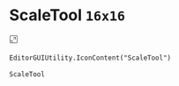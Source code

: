 # ScaleTool `16x16`
<img src="/img/ScaleTool.png" width=16 height=16>

``` CSharp
EditorGUIUtility.IconContent("ScaleTool")
```
```
ScaleTool
```
